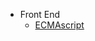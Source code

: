 <!--
 * @Author:JDR
 * @Date: 2020-08-03 11:12:29
 * @LastEditTime: 2020-08-03 23:11:47
 * @LastEditors: Please set LastEditors
 * @Description: 导航栏
 * @FilePath: \JDR_Blog\docs\_navbar.md
--> 

* Front End
  * [ECMAscript](Front_End/ECMAscript/)
  <!-- * [Typescript](Front_End/Typescript/)
  * [HTTP](Front_End/HTTP/)
  * [Vue](Front_End/Vue/)
  * [React](Front_End/React/)
  * [Node](Front_End/Node/)
  * [Git](Front_End/Git/)
  * [小程序](Front_End/Applets/)
  * [可视化](Front_End/Visualization/)
  * [项目](Front_End/Project/) -->

<!-- 
* 读书笔记
  * [技术](Reading_note/)
  * [传记](Reading_note/)
  * [小说](Reading_note/)
  * [其他](Reading_note/)

* 程序人生
  * [关于我](Procedural_life/)
  * [忏悔录](Procedural_life/)
  * [回忆录](Procedural_life/) 
  -->